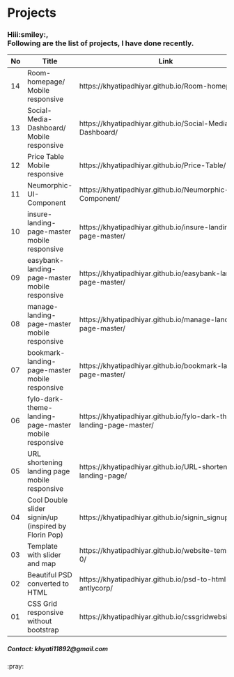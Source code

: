 # Projects
<h3>Hiii:smiley:,<br>Following are the list of projects, I have done recently.</h3>
<table>
  <thead>
    <th> No </th>
    <th> Title </th>
    <th> Link </th>
  </thead>
  <tbody>
     <tr>
    <td>14</td>
    <td>Room-homepage/ Mobile responsive</td>
    <td>https://khyatipadhiyar.github.io/Room-homepage/</td>
    </tr>
    <tr>
     <tr>
    <td>13</td>
    <td>Social-Media-Dashboard/ Mobile responsive</td>
    <td> https://khyatipadhiyar.github.io/Social-Media-Dashboard/</td>
    </tr>
    <tr>
    <td>12</td>
    <td>Price Table Mobile responsive</td>
    <td>https://khyatipadhiyar.github.io/Price-Table/</td>
    </tr>
      <tr>
    <tr>
    <td>11</td>
    <td>Neumorphic-UI-Component</td>
    <td>https://khyatipadhiyar.github.io/Neumorphic-UI-Component/</td>
    </tr>
      <tr>
      <tr>
    <td>10</td>
    <td>insure-landing-page-master mobile responsive</td>
    <td>https://khyatipadhiyar.github.io/insure-landing-page-master/</td>
    </tr>
    <tr>
  <tr>
    <td>09</td>
    <td>easybank-landing-page-master mobile responsive</td>
    <td>https://khyatipadhiyar.github.io/easybank-landing-page-master/</td>
    </tr>
    <tr>
    <td>08</td>
    <td>manage-landing-page-master mobile responsive</td>
    <td>https://khyatipadhiyar.github.io/manage-landing-page-master/</td>
    </tr>
     <tr>
    <td>07</td>
    <td>bookmark-landing-page-master mobile responsive</td>
    <td>https://khyatipadhiyar.github.io/bookmark-landing-page-master/</td>
    </tr>
    <tr>
    <td>06</td>
    <td>fylo-dark-theme-landing-page-master mobile responsive</td>
    <td>https://khyatipadhiyar.github.io/fylo-dark-theme-landing-page-master/</td>
    </tr>
     <tr>
    <td>05</td>
    <td>URL shortening landing page mobile responsive</td>
    <td>https://khyatipadhiyar.github.io/URL-shortening-landing-page/</td>
    </tr>
    <tr>
    <td>04</td>
    <td>Cool Double slider signin/up (inspired by Florin Pop) </td>
    <td>https://khyatipadhiyar.github.io/signin_signup_slider/</td>
    </tr>
     <tr>
    <td>03</td>
    <td>Template with slider and map </td>
    <td>https://khyatipadhiyar.github.io/website-template-0/</td>
    </tr>
    <tr>
    <td>02</td>
    <td>Beautiful PSD converted to HTML </td>
    <td>https://khyatipadhiyar.github.io/psd-to-html-antlycorp/</td>
    </tr>
     <tr>
    <td>01</td>
    <td>CSS Grid responsive without bootstrap </td>
    <td>https://khyatipadhiyar.github.io/cssgridwebsite/</td>
    </tr>
  </tbody>
</table>

<h5>Contact: khyati11892@gmail.com</h5>
:pray:
